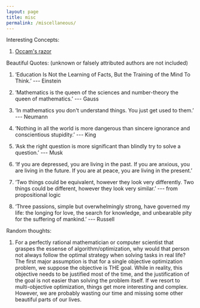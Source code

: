 ```yaml
---
layout: page
title: misc
permalink: /miscellaneous/
---
```


Interesting Concepts:

1. [Occam's razor](https://en.wikipedia.org/wiki/Occam%27s_razor)


Beautiful Quotes: (unknown or falsely attributed authors are not included)

1. ‘Education Is Not the Learning of Facts, But the Training of the Mind To Think.’ ---  Einstein

2. ‘Mathematics is the queen of the sciences and number-theory the queen of mathematics.’ --- Gauss

3. ‘In mathematics you don't understand things. You just get used to them.’ --- Neumann

4. ‘Nothing in all the world is more dangerous than sincere ignorance and conscientious stupidity.’ --- King 

5. ‘Ask the right question is more significant than blindly try to solve a question.’ --- Musk

6. ‘If you are depressed, you are living in the past. If you are anxious, you are living in the future. If you are at peace, you are living in the present.’

7. ‘Two things could be equivalent, however they look very differently. Two things could be different, however they look very similar.’ --- from propositional logic

8. ‘Three passions, simple but overwhelmingly strong, have governed my life: the longing for love, the search for knowledge, and unbearable pity for the suffering of mankind.’ --- Russell

Random thoughts:

1. For a perfectly rational mathematician or computer scientist that graspes the essense of algorithm/optimization, why would that person not always follow the optimal strategy when solving tasks in real life? The first major assumption is that for a single objective optimization problem, we suppose the objective is THE goal. While in reality, this objective needs to be justified most of the time, and the justification of the goal is not easier than solving the problem itself. If we resort to multi-objective optimization, things get more interesting and complex. However, we are probably wasting our time and missing some other beautiful parts of our lives.


